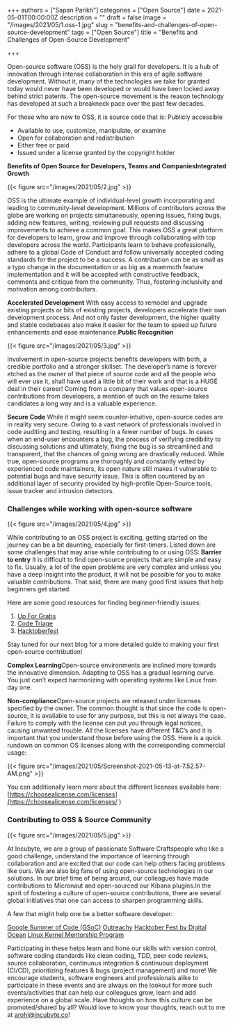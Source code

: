 +++
authors = ["Sapan Parikh"]
categories = ["Open Source"]
date = 2021-05-01T00:00:00Z
description = ""
draft = false
image = "/images/2021/05/1.oss-1.jpg"
slug = "benefits-and-challenges-of-open-source-development"
tags = ["Open Source"]
title = "Benefits and Challenges of Open-Source Development"

+++


Open-source software (OSS) is the holy grail for developers. It is a hub of innovation through intense collaboration in this era of agile software development. Without it, many of the technologies we take for granted today would never have been developed or would have been locked away behind strict patents. The open-source movement is the reason technology has developed at such a breakneck pace over the past few decades.

For those who are new to OSS, it is source code that is: Publicly accessible

* Available to use, customize, manipulate, or examine
* Open for collaboration and redistribution
* Either free or paid
* Issued under a license granted by the copyright holder

**Benefits of Open Source for Developers, Teams and Companies********Integrated Growth******

{{< figure src="/images/2021/05/2.jpg" >}}

OSS is the ultimate example of individual-level growth incorporating and leading to community-level development. Millions of contributors across the globe are working on projects simultaneously, opening issues, fixing bugs, adding new features, writing, reviewing pull requests and discussing improvements to achieve a common goal. This makes OSS a great platform for developers to learn, grow and improve through collaborating with top developers across the world. Participants learn to behave professionally, adhere to a global Code of Conduct and follow universally accepted coding standards for the project to be a success.   A contribution can be as small as a typo change in the documentation or as big as a mammoth feature implementation and it will be accepted with constructive feedback, comments and critique from the community. Thus, fostering inclusivity and motivation among contributors.

******Accelerated Development****** With easy access to remodel and upgrade existing projects or bits of existing projects, developers accelerate their own development process. And not only faster development, the higher quality and stable codebases also make it easier for the team to speed up future enhancements and ease maintenance.******Public Recognition******

{{< figure src="/images/2021/05/3.jpg" >}}

Involvement in open-source projects benefits developers with both, a credible portfolio and a stronger skillset. The developer’s name is forever etched as the owner of that piece of source code and all the people who will ever use it, shall have used a little bit of their work and that is a HUGE deal in their career!   Coming from a company that values open-source contributions from developers, a mention of such on the resume takes candidates a long way and is a valuable experience.

******Secure Code****** While it might seem counter-intuitive, open-source codes are in reality very secure. Owing to a vast network of professionals involved in code auditing and testing, resulting in a fewer number of bugs. In cases when an end-user encounters a bug, the process of verifying credibility to discussing solutions and ultimately, fixing the bug is so streamlined and transparent, that the chances of going wrong are drastically reduced.   While true, open-source programs are thoroughly and constantly vetted by experienced code maintainers, its open nature still makes it vulnerable to potential bugs and have security issue. This is often countered by an additional layer of security provided by high-profile Open-Source tools, issue tracker and intrusion detectors.

### Challenges while working with open-source software

{{< figure src="/images/2021/05/4.jpg" >}}

While contributing to an OSS project is exciting, getting started on the journey can be a bit daunting, especially for first-timers. Listed down are some challenges that may arise while contributing to or using OSS:  **Barrier to entry**  It is difficult to find open-source projects that are simple and easy to fix. Usually, a lot of the open problems are very complex and unless you have a deep insight into the product, it will not be possible for you to make valuable contributions. That said, there are many good first issues that help beginners get started.

Here are some good resources for finding beginner-friendly issues:

1. [Up For Grabs](https://up-for-grabs.net/#/)
2. [Code Triage](https://www.codetriage.com)
3. [Hacktoberfest](https://hacktoberfest.digitalocean.com)

Stay tuned for our next blog for a more detailed guide to making your first open-source contribution!

**Complex Learning**Open-source environments are inclined more towards the innovative dimension. Adapting to OSS has a gradual learning curve. You just can’t expect harmonizing with operating systems like Linux from day one.

**Non-compliance**Open-source projects are released under licenses specified by the owner. The common thought is that since the code is open-source, it is available to use for any purpose, but this is not always the case. Failure to comply with the license can put you through legal notices, causing unwanted trouble. All the licenses have different T&C’s and it is important that you understand those before using the OSS.   Here is a quick rundown on common OS licenses along with the corresponding commercial usage:

{{< figure src="/images/2021/05/Screenshot-2021-05-13-at-7.52.57-AM.png" >}}

You can additionally learn more about the different licenses available here: [https://choosealicense.com/licenses](https://choosealicense.com/licenses/ )

### Contributing to OSS & Source Community

{{< figure src="/images/2021/05/5.jpg" >}}

At Incubyte, we are a group of passionate Software Craftspeople who like a good challenge, understand the importance of learning through collaboration and are excited that our code can help others facing problems like ours. We are also big fans of using open-source technologies in our solutions. In our brief time of being around, our colleagues have made contributions to Micronaut and open-sourced our Kibana plugins.In the spirit of fostering a culture of open-source contributions, there are several global initiatives that one can access to sharpen programming skills.

A few that might help one be a better software developer:

[Google Summer of Code (GSoC)](https://summerofcode.withgoogle.com) [Outreachy](https://www.outreachy.org)  [Hacktober Fest by Digital Ocean](https://hacktoberfest.digitalocean.com) [Linux Kernel Mentorship Program](https://www.linuxfoundation.org/en/about/diversity-inclusivity/mentorship/)

Participating in these helps learn and hone our skills with version control, software coding standards like clean coding, TDD, peer code reviews, source collaboration, continuous integration & continuous deployment (CI/CD), prioritizing features & bugs (project management) and more!   We encourage students, software engineers and professionals alike to participate in these events and are always on the lookout for more such events/activities that can help our colleagues grow, learn and add experience on a global scale.   Have thoughts on how this culture can be promoted/shared by all? Would love to know your thoughts, reach out to me at [arohi@incubyte.co](/benefits-and-challenges-of-open-source-development-4/arohi@incubyte.co)!

